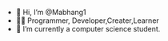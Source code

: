 - 👋 Hi, I’m @Mabhang1
- 👨‍💻 Programmer, Developer,Creater,Learner
- 🌱 I’m currently a computer science student.

<!---
Mabhang1/Mabhang1 is a ✨ special ✨ repository because its `README.md` (this file) appears on your GitHub profile.
You can click the Preview link to take a look at your changes.
--->
